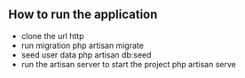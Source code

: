 ## How to run the application

-   clone the url http
-   run migration
    php artisan migrate
-   seed user data
    php artisan db:seed
-   run the artisan server to start the project
    php artisan serve
